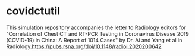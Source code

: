 # covidctutil
This simulation repository accompanies the letter to Radiology editors for "Correlation of Chest CT and RT-PCR Testing in Coronavirus Disease 2019 (COVID-19) in China: A Report of 1014 Cases" by Dr. Ai and Yang et al in Radiology.https://pubs.rsna.org/doi/10.1148/radiol.2020200642
